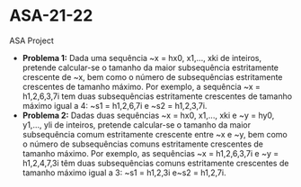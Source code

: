 # ASA-21-22
ASA Project
* **Problema 1:** Dada uma sequência ~x = hx0, x1,..., xki de inteiros, pretende calcular-se o tamanho da maior subsequência estritamente crescente de ~x, bem como o número de subsequências
estritamente crescentes de tamanho máximo. Por exemplo, a sequência ~x = h1,2,6,3,7i tem
duas subsequências estritamente crescentes de tamanho máximo igual a 4: ~s1 = h1,2,6,7i e
~s2 = h1,2,3,7i.
* **Problema 2:** Dadas duas sequências ~x = hx0, x1,..., xki e ~y = hy0, y1,..., yli de inteiros, pretende
calcular-se o tamanho da maior subsequência comum estritamente crescente entre ~x e ~y, bem
como o número de subsequências comuns estritamente crescentes de tamanho máximo. Por
exemplo, as sequências ~x = h1,2,6,3,7i e ~y = h1,2,4,7,3i têm duas subsequências comuns
estritamente crescentes de tamanho máximo igual a 3: ~s1 = h1,2,3i e~s2 = h1,2,7i.
